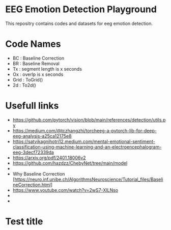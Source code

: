 # EEG Emotion Detection Playground
This repositry contains codes and datasets for eeg emotion detection.

# Code Names
- BC : Baseline Correction
- BR : Baseline Removal
- Tx : segment length is x seconds
- Ox : overlp is x seconds
- Grid : ToGrid()
- 2d : To2d()


# Usefull links
- https://github.com/pytorch/vision/blob/main/references/detection/utils.py
- https://medium.com/@tczhangzhi/torcheeg-a-pytorch-lib-for-deep-eeg-analysis-a25ca12175e8
- https://satvikagnihotri12.medium.com/mental-emotional-sentiment-classification-using-machine-learning-and-an-electroencephalogram-eeg-3decf72339da
- https://arxiv.org/pdf/2401.18006v2
- https://github.com/hazdzz/ChebyNet/tree/main/model
-
- Why Baseline Correction [https://neuro.inf.unibe.ch/AlgorithmsNeuroscience/Tutorial_files/BaselineCorrection.html]
- https://www.youtube.com/watch?v=2wS7-XILNso
-
-



# Test title